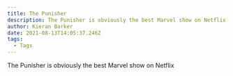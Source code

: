 ```yaml
---
title: The Punisher
description: The Punisher is obviously the best Marvel show on Netflix
author: Kieran Barker
date: 2021-08-13T14:05:37.246Z
tags:
  - Tags
---
```

The Punisher is obviously the best Marvel show on Netflix